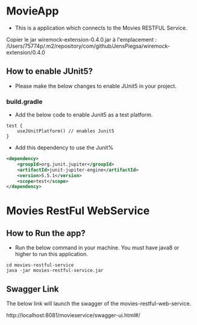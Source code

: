 # MovieApp

-   This is a application which connects to the Movies RESTFUL Service.

Copier le jar wiremock-extension-0.4.0.jar à l'emplacement :
/Users/75774p/.m2/repository/com/github/JensPiegsa/wiremock-extension/0.4.0

## How to enable JUnit5?

-   Please make the below changes to enable JUnit5 in your project.

### build.gradle

-   Add the below code to enable Junit5 as a test platform.

```youtrack
test {
    useJUnitPlatform() // enables Junit5
}
```
-   Add this dependency to use the Junit% 

```xml
<dependency>
    <groupId>org.junit.jupiter</groupId>
    <artifactId>junit-jupiter-engine</artifactId>
    <version>5.5.1</version>
    <scope>test</scope>
</dependency>

```

# Movies RestFul WebService

## How to Run the app?

- Run the below command in your machine. You must have java8 or higher to run this application.

```
cd movies-restful-service
java -jar movies-restful-service.jar
```

## Swagger Link

The below link will launch the swagger of the movies-restful-web-service.

http://localhost:8081/movieservice/swagger-ui.html#/